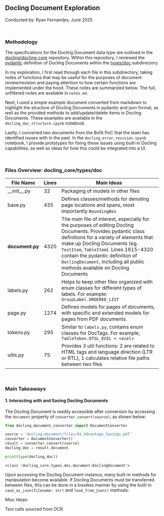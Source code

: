## Docling Document Exploration
Conducted by: Ryan Fernandes, June 2025

<br>

### Methodology

The specifications for the Docling Document data type are outlined in the [docling/docling-core](https://github.com/docling-project/docling-core) repository. Within this repository, I reviewed the [pydantic](https://www.geeksforgeeks.org/introduction-to-python-pydantic-library/) definition of Docling Documents within the [types/doc](https://github.com/docling-project/docling-core/tree/main/docling_core/types/doc) subdirectory. 

In my exploration, I first read through each file in this subdirectory, taking notes of functions that may be useful for the purposes of document review/revision and paying attention to how certain functions are implemented under the hood. These notes are summarized below. The full, unfiltered notes are available in ```notes.md```.

Next, I used a simple example document converted from markdown to highlight the structure of Docling Documents in pydantic and json format, as well as the provided methods to add/update/delete items in Docling Documents. These examples are available in the ```docling_doc_structure.ipynb``` notebook.

Lastly, I converted two documents from the BofA PoC that the team has identified issues with in the past. In the ```docling_error_revision.ipynb``` notebook, I provide prototypes for fixing these issues using built-in Docling capabilities, as well as ideas for how this could be integrated into a UI.

<br>

### Files Overview: docling_core/types/doc

| File Name | Lines | Main Ideas |
|-|-|-|
| \_\_init__.py | 32 | Packaging of models in other files |
| base.py | 435 | Defines classes/methods for denoting page locations and spans, most importantly ```BoundingBox```|
| **document.py** | 4320 | The main file of interest, especially for the purposes of editing Docling Documents. Provides pydantic class definitions for a variety of elements that make up Docling Documents (eg. ```TextItem```, ```TableItem```). Lines 1615-4320 contain the pydantic definition of ```DoclingDocument```, including all public methods available on Docling Documents |
| labels.py | 262 | Helps to keep other files organized with enum classes for different types of labels. For example: ```GroupLabel.ORDERED_LIST``` |
| page.py | 1274 | Defines models for pages of documents, with specific and extended models for pages from PDF documents. |
| tokens.py | 295 | Similar to ```labels.py```, contains enum classes for DocTags. For example, ```TableToken.OTSL_ECEL = <ecel>``` |
| utils.py | 75 | Provides 3 util functions: 2 are related to HTML tags and language direction (LTR or RTL), 1 calculates relative file paths between two files |

<br>

### Main Takeaways


#### 1. Interacting with and Saving Docling Documents

The Docling Document is readily accessible after conversion by accessing the ```document``` property of ```converter.convert(source)```, as shown below:

```python
from docling.document_converter import DocumentConverter

source = 'docling-document/files/01_Advantage_Savings.pdf'
converter = DocumentConverter()
result = converter.convert(source)
docling_doc = result.document

print(type(docling_doc))
```

```
<class 'docling_core.types.doc.document.DoclingDocument'>
```

Upon accessing the Docling Document instance, many built-in methods for manipulation become available. If Docling Documents must be transferred between files, this can be done in a lossless manner by using the built-in ```save_as_json(filename: str)``` and ```load_from_json()``` methods:











Misc Ideas:

Text cells sourced from OCR